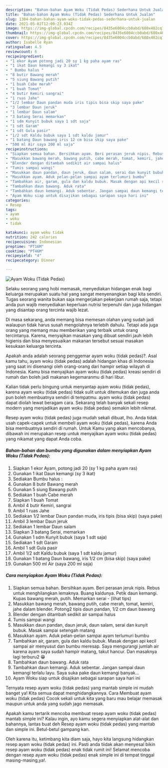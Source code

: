 ```yaml
---
description: "Bahan-bahan Ayam Woku (Tidak Pedas) Sederhana Untuk Jualan"
title: "Bahan-bahan Ayam Woku (Tidak Pedas) Sederhana Untuk Jualan"
slug: 1304-bahan-bahan-ayam-woku-tidak-pedas-sederhana-untuk-jualan
date: 2021-05-02T12:09:23.034Z
image: https://img-global.cpcdn.com/recipes/8435e6004ccb0abd/680x482cq70/ayam-woku-tidak-pedas-foto-resep-utama.jpg
thumbnail: https://img-global.cpcdn.com/recipes/8435e6004ccb0abd/680x482cq70/ayam-woku-tidak-pedas-foto-resep-utama.jpg
cover: https://img-global.cpcdn.com/recipes/8435e6004ccb0abd/680x482cq70/ayam-woku-tidak-pedas-foto-resep-utama.jpg
author: Isabelle Ryan
ratingvalue: 4.5
reviewcount: 6
recipeingredient:
- "1 ekor Ayam potong jadi 20 sy 1 kg paha ayam ras"
- "1 ikat Daun kemangi sy 3 ikat"
- " Bumbu halus "
- "8 butir Bawang merah"
- "5 siung Bawang putih"
- "1 buah Cabe merah"
- "1 buah Tomat"
- "4 butir Kemiri sangrai"
- "1 ruas Jahe"
- "1/2 lembar Daun pandan muda iris tipis bisa skip saya pake"
- "3 lembar Daun jeruk"
- "1 lembar Daun salam"
- "3 batang Serai memarkan"
- "1 sdm Kunyit bubuk saya 1 sdt saja"
- "1 sdt Garam"
- "1 sdt Gula pasir"
- "1/2 sdt Kaldu bubuk saya 1 sdt kaldu jamur"
- "1 batang Daun bawang iris 12 cm bisa skip saya pake"
- "500 ml Air saya 200 ml saja"
recipeinstructions:
- "Siapkan semua bahan. Bersihkan ayam. Beri perasan jeruk nipis. Rebus untuk menghilangkan lemaknya. Buang kaldunya. Petik daun kemangi. Kupas bawang merah, putih. Memarkan serai           (lihat tips)"
- "Masukkan bawang merah, bawang putih, cabe merah, tomat, kemiri, jahe dalam blender. Potong2 tipis daun pandan, 1/2 cm daun bawang"
- "Blender dengan ditambah sedikit air sampai halus"
- "Tumis sampai wangi"
- "Masukkan daun pandan, daun jeruk, daun salam, serai dan kunyit bubuk. Masak sampai setengah matang"
- "Masukkan ayam. Aduk pelan-pelan sampai ayam terlumuri bumbu"
- "Tambahkan air, garam, gula dan kaldu bubuk. Masak dengan api kecil sampai air menyusut dan bumbu meresap. Saya mengurangi jumlah air karena ayam saya sudah hampir matang, takut hancur. Dan masaknya lagi terburu2 😁"
- "Tambahkan daun bawang. Aduk rata"
- "Tambahkan daun kemangi. Aduk sebentar. Jangan sampai daun kemangi terlalu layu. Saya suka pake daun kemangi banyak..."
- "Ayam Woku siap untuk disajikan sebagai sarapan saya hari ini"
categories:
- Resep
tags:
- ayam
- woku
- tidak

katakunci: ayam woku tidak 
nutrition: 242 calories
recipecuisine: Indonesian
preptime: "PT16M"
cooktime: "PT46M"
recipeyield: "4"
recipecategory: Dinner

---
```



![Ayam Woku (Tidak Pedas)](https://img-global.cpcdn.com/recipes/8435e6004ccb0abd/680x482cq70/ayam-woku-tidak-pedas-foto-resep-utama.jpg)

Selaku seorang yang hobi memasak, menyediakan hidangan enak bagi keluarga merupakan suatu hal yang sangat menyenangkan bagi kita sendiri. Tugas seorang  wanita bukan saja mengerjakan pekerjaan rumah saja, tetapi anda pun wajib menyediakan keperluan nutrisi terpenuhi dan juga hidangan yang disantap orang tercinta wajib lezat.

Di masa  sekarang, anda memang bisa memesan olahan yang sudah jadi walaupun tidak harus susah mengolahnya terlebih dahulu. Tetapi ada juga orang yang memang mau memberikan yang terbaik untuk orang tercintanya. Karena, menyajikan masakan yang dibuat sendiri jauh lebih higienis dan bisa menyesuaikan makanan tersebut sesuai masakan kesukaan keluarga tercinta. 



Apakah anda adalah seorang penggemar ayam woku (tidak pedas)?. Asal kamu tahu, ayam woku (tidak pedas) adalah hidangan khas di Indonesia yang saat ini disenangi oleh orang-orang dari hampir setiap wilayah di Indonesia. Kamu bisa menyajikan ayam woku (tidak pedas) kreasi sendiri di rumah dan boleh jadi makanan kegemaranmu di hari libur.

Kalian tidak perlu bingung untuk menyantap ayam woku (tidak pedas), karena ayam woku (tidak pedas) tidak sulit untuk ditemukan dan juga anda pun boleh membuatnya sendiri di tempatmu. ayam woku (tidak pedas) dapat diolah lewat beragam cara. Sekarang telah banyak sekali resep modern yang menjadikan ayam woku (tidak pedas) semakin lebih nikmat.

Resep ayam woku (tidak pedas) juga mudah sekali dibuat, lho. Anda tidak usah capek-capek untuk membeli ayam woku (tidak pedas), karena Anda bisa membuatnya sendiri di rumah. Untuk Kamu yang akan mencobanya, dibawah ini merupakan resep untuk menyajikan ayam woku (tidak pedas) yang nikamat yang dapat Anda coba.

<!--inarticleads1-->

##### Bahan-bahan dan bumbu yang digunakan dalam menyiapkan Ayam Woku (Tidak Pedas):

1. Siapkan 1 ekor Ayam, potong jadi 20 (sy 1 kg paha ayam ras)
1. Gunakan 1 ikat Daun kemangi (sy 3 ikat)
1. Sediakan  Bumbu halus :
1. Gunakan 8 butir Bawang merah
1. Gunakan 5 siung Bawang putih
1. Sediakan 1 buah Cabe merah
1. Siapkan 1 buah Tomat
1. Ambil 4 butir Kemiri, sangrai
1. Ambil 1 ruas Jahe
1. Sediakan 1/2 lembar Daun pandan muda, iris tipis (bisa skip) (saya pake)
1. Ambil 3 lembar Daun jeruk
1. Sediakan 1 lembar Daun salam
1. Siapkan 3 batang Serai, memarkan
1. Gunakan 1 sdm Kunyit bubuk (saya 1 sdt saja)
1. Sediakan 1 sdt Garam
1. Ambil 1 sdt Gula pasir
1. Ambil 1/2 sdt Kaldu bubuk (saya 1 sdt kaldu jamur)
1. Gunakan 1 batang Daun bawang, iris 1/2 cm (bisa skip) (saya pake)
1. Gunakan 500 ml Air (saya 200 ml saja)




<!--inarticleads2-->

##### Cara menyiapkan Ayam Woku (Tidak Pedas):

1. Siapkan semua bahan. Bersihkan ayam. Beri perasan jeruk nipis. Rebus untuk menghilangkan lemaknya. Buang kaldunya. Petik daun kemangi. Kupas bawang merah, putih. Memarkan serai -           (lihat tips)
1. Masukkan bawang merah, bawang putih, cabe merah, tomat, kemiri, jahe dalam blender. Potong2 tipis daun pandan, 1/2 cm daun bawang
1. Blender dengan ditambah sedikit air sampai halus
1. Tumis sampai wangi
1. Masukkan daun pandan, daun jeruk, daun salam, serai dan kunyit bubuk. Masak sampai setengah matang
1. Masukkan ayam. Aduk pelan-pelan sampai ayam terlumuri bumbu
1. Tambahkan air, garam, gula dan kaldu bubuk. Masak dengan api kecil sampai air menyusut dan bumbu meresap. Saya mengurangi jumlah air karena ayam saya sudah hampir matang, takut hancur. Dan masaknya lagi terburu2 😁
1. Tambahkan daun bawang. Aduk rata
1. Tambahkan daun kemangi. Aduk sebentar. Jangan sampai daun kemangi terlalu layu. Saya suka pake daun kemangi banyak...
1. Ayam Woku siap untuk disajikan sebagai sarapan saya hari ini




Ternyata resep ayam woku (tidak pedas) yang mantab simple ini mudah banget ya! Kita semua dapat menghidangkannya. Cara Membuat ayam woku (tidak pedas) Cocok sekali untuk kita yang baru mau belajar memasak maupun untuk anda yang sudah jago memasak.

Apakah kamu tertarik mencoba membuat resep ayam woku (tidak pedas) mantab simple ini? Kalau ingin, ayo kamu segera menyiapkan alat-alat dan bahannya, lantas buat deh Resep ayam woku (tidak pedas) yang mantab dan simple ini. Betul-betul gampang kan. 

Oleh karena itu, ketimbang kita diam saja, hayo kita langsung hidangkan resep ayam woku (tidak pedas) ini. Pasti anda tiidak akan menyesal bikin resep ayam woku (tidak pedas) enak tidak rumit ini! Selamat mencoba dengan resep ayam woku (tidak pedas) enak simple ini di tempat tinggal masing-masing,ya!.

